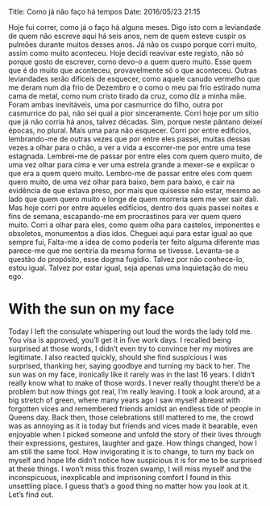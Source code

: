 Title: Como já não faço há tempos
Date: 2016/05/23 21:15

Hoje fui correr, como já o faço há alguns meses. Digo isto com a leviandade de quem não escreve aqui há seis anos, nem de quem esteve cuspir os pulmões durante muitos desses anos. Já não os cuspo porque corri muito, assim como muito aconteceu. Hoje decidi reavivar este registo, não só porque gosto de escrever, como devo-o a quem quero muito. Esse quem que é do muito que aconteceu, provavelmente só o que aconteceu. Outras leviandades serão difíceis de esquecer, como aquele canudo vermelho que me deram num dia frio de Dezembro e o como o meu pai frio estirado numa cama de metal, como num cristo tirado da cruz, como diz a minha mãe. Foram ambas inevitáveis, uma por casmurrice do filho, outra por casmurrice do pai, não sei qual a pior sinceramente. Corri hoje por um sítio que já não corria há anos, talvez décadas. Sim, porque neste pântano deixei épocas, no plural. Mais uma para não esquecer. Corri por entre edifícios, lembrando-me de outras vezes que por entre eles passei, muitas dessas vezes a olhar para o chão, a ver a vida a escorrer-me por entre uma tese estagnada. Lembrei-me de passar por entre eles com quem quero muito, de uma vez olhar para cima e ver uma estrela grande a mexer-se e explicar o que era a quem quero muito. Lembro-me de passar entre eles com quem quero muito, de uma vez olhar para baixo, bem para baixo, e cair na evidência de que estava preso, por mais que quisesse não estar, mesmo ao lado que quem quero muito e longe de quem morreria sem me ver sair dali. Mas hoje corri por entre aqueles edifícios, dentro dos quais passei noites e fins de semana, escapando-me em procrastinos para ver quem quero muito. Corri a olhar para eles, como quem olha para castelos, imponentes e obsoletos, monumentos a dias idos. Cheguei aqui para estar igual ao que sempre fui, Falta-me a idea de como poderia ter feito alguma diferente mas parece-me que me sentiria da mesma forma se tivesse. Levanta-se a questão do propósito, esse dogma fugidio. Talvez por não conhece-lo, estou igual. Talvez por estar igual, seja apenas uma inquietação do meu ego.



# With the sun on my face

Today I left the consulate whispering out loud the words the lady told me. You visa is approved, you’ll get it in five work days. I recalled being surprised at those words, I didn’t even try to convince her my motives are legitimate. I also reacted quickly, should she find suspicious I was surprised, thanking her, saying goodbye and turning my back to her. The sun was on my face, ironically like it rarely was in the last 16 years. I didn’t really know what to make of those words. I never really thought there’d be a problem but now things got real, I’m really leaving. I took a look around, at a big stretch of green, where many years ago I saw myself abreast with forgotten vices and remembered friends amidst an endless tide of people in Queens day. Back then, those celebrations still mattered to me, the crowd was as annoying as it is today but friends and vices made it bearable, even enjoyable when I picked someone and unfold the story of their lives through their expressions, gestures, laughter and gaze. How things changed, how I am still the same fool. How invigorating it is to change, to turn my back on myself and hope life didn’t notice how suspicious it is for me to be surprised at these things. I won’t miss this frozen swamp, I will miss myself and the inconspicuous, inexplicable and imprisoning comfort I found in this unsettling place. I guess that’s a good thing no matter how you look at it. Let’s find out.
